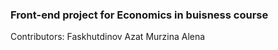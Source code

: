 ### Front-end project for Economics in buisness course

Contributors:
Faskhutdinov Azat
Murzina Alena
